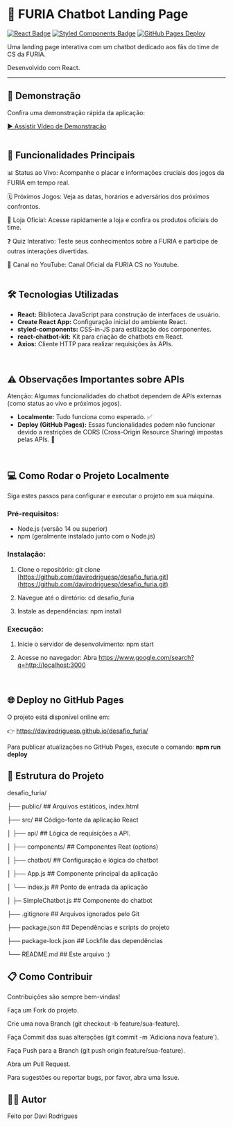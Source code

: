 # 🦁 FURIA Chatbot Landing Page

[![React Badge](https://img.shields.io/badge/React-61DAFB?style=for-the-badge&logo=react&logoColor=black)](https://reactjs.org/)
[![Styled Components Badge](https://img.shields.io/badge/styled--components-DB7093?style=for-the-badge&logo=styled-components&logoColor=white)](https://styled-components.com/)
[![GitHub Pages Deploy](https://img.shields.io/badge/Deploy-GitHub%20Pages-222222?style=for-the-badge&logo=github)](https://davirodriguesp.github.io/desafio_furia/)

Uma landing page interativa com um chatbot dedicado aos fãs do time de CS da FURIA.

Desenvolvido com React.

---

## 📸 Demonstração

Confira uma demonstração rápida da aplicação:

[▶️ Assistir Vídeo de Demonstração](https://drive.google.com/file/d/1eW4Fg5xNYNY10txW8VUFw0pHUeghGu8W/view?usp=sharing)
<br>
<br/>

## 🚀 Funcionalidades Principais

📊 Status ao Vivo: Acompanhe o placar e informações cruciais dos jogos da FURIA em tempo real.

🗓️ Próximos Jogos: Veja as datas, horários e adversários dos próximos confrontos.

🛒 Loja Oficial: Acesse rapidamente a loja e confira os produtos oficiais do time.

❓ Quiz Interativo: Teste seus conhecimentos sobre a FURIA e participe de outras interações divertidas.

🎥 Canal no YouTube: Canal Oficial da FURIA CS no Youtube.
<br>
<br/>

## 🛠️ Tecnologias Utilizadas
* **React:** Biblioteca JavaScript para construção de interfaces de usuário.
* **Create React App:** Configuração inicial do ambiente React.
* **styled-components:** CSS-in-JS para estilização dos componentes.
* **react-chatbot-kit:** Kit para criação de chatbots em React.
* **Axios:** Cliente HTTP para realizar requisições às APIs.
<br/>

## ⚠️ Observações Importantes sobre APIs
Atenção: Algumas funcionalidades do chatbot dependem de APIs externas (como status ao vivo e próximos jogos).

* **Localmente:** Tudo funciona como esperado. ✅
* **Deploy (GitHub Pages):** Essas funcionalidades podem não funcionar devido a restrições de CORS (Cross-Origin Resource Sharing) impostas pelas APIs. 🚧
<br/>

## 💻 Como Rodar o Projeto Localmente
Siga estes passos para configurar e executar o projeto em sua máquina.

### Pré-requisitos:

* Node.js (versão 14 ou superior)
* npm (geralmente instalado junto com o Node.js)
  
### Instalação:

1. Clone o repositório:
git clone [https://github.com/davirodriguesp/desafio_furia.git](https://github.com/davirodriguesp/desafio_furia.git)

2. Navegue até o diretório:
cd desafio_furia

3. Instale as dependências:
npm install

### Execução:

1. Inicie o servidor de desenvolvimento:
npm start

2. Acesse no navegador: Abra https://www.google.com/search?q=http://localhost:3000
<br/>

## 🌐 Deploy no GitHub Pages
O projeto está disponível online em:

👉 https://davirodriguesp.github.io/desafio_furia/

Para publicar atualizações no GitHub Pages, execute o comando:
**npm run deploy**
<br/>
## 📁 Estrutura do Projeto
desafio_furia/

├── public/             ## Arquivos estáticos, index.html

├── src/                ## Código-fonte da aplicação React

│   ├── api/            ## Lógica de requisições a API.

│   ├── components/     ## Componentes Reat (options)

│   ├── chatbot/        ## Configuração e lógica do chatbot

│   ├── App.js          ##  Componente principal da aplicação

│   └── index.js        ## Ponto de entrada da aplicação

│   ├─ SimpleChatbot.js ## Componente do chatbot

├── .gitignore          ## Arquivos ignorados pelo Git

├── package.json        ## Dependências e scripts do projeto

├── package-lock.json   ## Lockfile das dependências

└── README.md           ## Este arquivo :)

## 📋 Como Contribuir
Contribuições são sempre bem-vindas!

Faça um Fork do projeto. 

Crie uma nova Branch (git checkout -b feature/sua-feature).

Faça Commit das suas alterações (git commit -m 'Adiciona nova feature').

Faça Push para a Branch (git push origin feature/sua-feature).

Abra um Pull Request.

Para sugestões ou reportar bugs, por favor, abra uma Issue.   

## 🙋‍♂️ Autor
Feito por Davi Rodrigues
